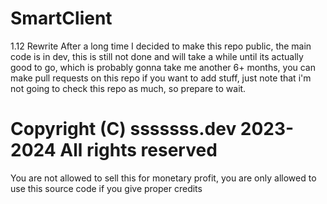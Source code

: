 # SmartClient
1.12 Rewrite
After a long time I decided to make this repo public, the main code is in dev, this is still not done and will take a while until its actually good to go,
which is probably gonna take me another 6+ months, you can make pull requests on this repo if you want to add stuff, just note that i'm not going to check this
repo as much, so prepare to wait.

# Copyright (C) sssssss.dev 2023-2024 All rights reserved
You are not allowed to sell this for monetary profit, you are only allowed
to use this source code if you give proper credits

